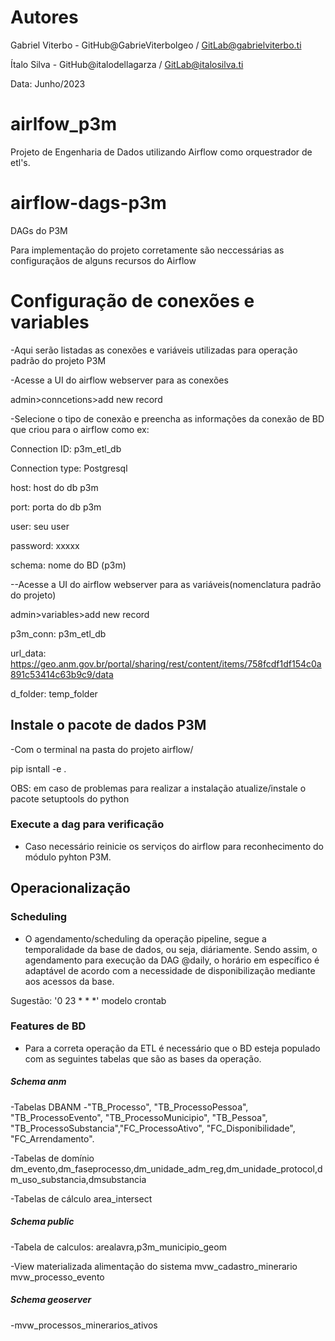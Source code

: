 # Autores
Gabriel Viterbo - GitHub@GabrieViterbolgeo / GitLab@gabrielviterbo.ti

Ítalo Silva - GitHub@italodellagarza / GitLab@italosilva.ti

Data: Junho/2023

# airlfow_p3m
Projeto de Engenharia de Dados utilizando Airflow como orquestrador de etl's.

# airflow-dags-p3m
DAGs do P3M

Para implementação do projeto corretamente são neccessárias as configuraçãos de alguns recursos do Airflow 
# Configuração de conexões e variables

-Aqui serão listadas as conexões e variáveis utilizadas para operação padrão do projeto P3M 

-Acesse a UI do airflow webserver para as conexões

admin>conncetions>add new record

-Selecione o tipo de conexão  e preencha as informações da conexão de BD que criou para o airflow como ex:

Connection ID: p3m_etl_db

Connection type: Postgresql

host: host do db p3m

port: porta do db p3m

user: seu user

password: xxxxx

schema:  nome do BD (p3m)

--Acesse a UI do airflow webserver para as variáveis(nomenclatura padrão do projeto)

admin>variables>add new record

p3m_conn: p3m_etl_db

url_data: https://geo.anm.gov.br/portal/sharing/rest/content/items/758fcdf1df154c0a891c53414c63b9c9/data

d_folder: temp_folder

## Instale o pacote de dados P3M

-Com o terminal na pasta do projeto airflow/

pip isntall -e .

OBS: em caso de problemas para realizar a instalação atualize/instale o pacote setuptools do python

### Execute a dag para verificação
- Caso necessário reinicie os serviços do airflow para reconhecimento do módulo pyhton P3M.

## Operacionalização
### Scheduling
- O agendamento/scheduling da operação pipeline, segue a temporalidade da base de dados, ou seja, diáriamente. Sendo assim, o agendamento para execução da DAG @daily, o horário em específico é adaptável de acordo com a necessidade de disponibilização mediante aos acessos da base.

Sugestão:
'0 23 * * *' modelo crontab

### Features de BD
- Para a correta operação da ETL é necessário que o BD esteja populado com as seguintes tabelas que são as bases da operação.

##### Schema anm
-Tabelas DBANM
-"TB_Processo", "TB_ProcessoPessoa", "TB_ProcessoEvento", "TB_ProcessoMunicipio", "TB_Pessoa", "TB_ProcessoSubstancia","FC_ProcessoAtivo", "FC_Disponibilidade", "FC_Arrendamento".

-Tabelas de domínio
dm_evento,dm_faseprocesso,dm_unidade_adm_reg,dm_unidade_protocol,dm_uso_substancia,dmsubstancia

-Tabelas de cálculo
area_intersect 

##### Schema public
-Tabela de calculos:
arealavra,p3m_municipio_geom

-View materializada alimentação do sistema
mvw_cadastro_minerario
mvw_processo_evento

##### Schema geoserver
-mvw_processos_minerarios_ativos
